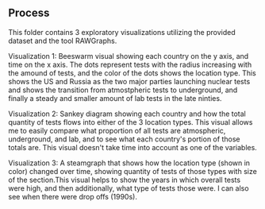 ## Process

This folder contains 3 exploratory visualizations utilizing the provided dataset
and the tool RAWGraphs. 

Visualization 1:
Beeswarm visual showing each country on the y axis, and time on the x axis. 
The dots represent tests with the radius increasing with the amound of tests, 
and the color of the dots shows the location type. This shows the US and Russia 
as the two major parties launching nuclear tests and shows the transition from 
atmostpheric tests to underground, and finally a steady and smaller amount of lab 
tests in the late ninties. 

Visualization 2:
Sankey diagram showing each country and how the total quantity of tests flows 
into either of the 3 location types. This visual allows me to easily compare what 
proportion of all tests are atmospheric, underground, and lab, and to see what 
each country's portion of those totals are. This visual doesn't take time into 
account as one of the variables.

Visualization 3: 
A steamgraph that shows how the location type (shown in color) changed over time, 
showing quantity of tests of those types with size of the section.This visual 
helps to show the years in which overall tests were high, and then additionally, 
what type of tests those were. I can also see when there were drop offs (1990s).
